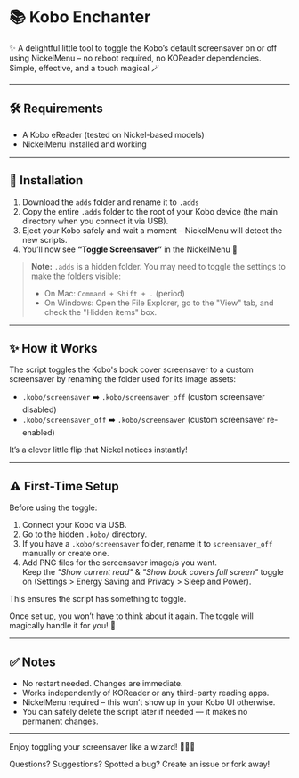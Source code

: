 # 📚 Kobo Enchanter

✨ A delightful little tool to toggle the Kobo’s default screensaver on or off using NickelMenu – no reboot required, no KOReader dependencies. Simple, effective, and a touch magical 🪄

---

## **🛠 Requirements**

- A Kobo eReader (tested on Nickel-based models)
- NickelMenu installed and working

---

## **📂 Installation**

1. Download the `adds` folder and rename it to `.adds`
2. Copy the entire `.adds` folder to the root of your Kobo device (the main directory when you connect it via USB).
3. Eject your Kobo safely and wait a moment – NickelMenu will detect the new scripts.
4. You’ll now see **“Toggle Screensaver”** in the NickelMenu 🎉

> **Note:** `.adds` is a hidden folder. You may need to toggle the settings to make the folders visible:
> - On Mac: `Command + Shift + .` (period)
> - On Windows: Open the File Explorer, go to the "View" tab, and check the "Hidden items" box.

---

## **✨ How it Works**

The script toggles the Kobo's book cover screensaver to a custom screensaver by renaming the folder used for its image assets:

- `.kobo/screensaver` ➡️ `.kobo/screensaver_off` (custom screensaver disabled)
- `.kobo/screensaver_off` ➡️ `.kobo/screensaver` (custom screensaver re-enabled)

It’s a clever little flip that Nickel notices instantly!

---

## **⚠️ First-Time Setup**

Before using the toggle:

1. Connect your Kobo via USB.
2. Go to the hidden `.kobo/` directory.
3. If you have a `.kobo/screensaver` folder, rename it to `screensaver_off` manually or create one.
4. Add PNG files for the screensaver image/s you want.  
   Keep the *"Show current read"*  & *"Show book covers full screen"* toggle on (Settings > Energy Saving and Privacy > Sleep and Power).

This ensures the script has something to toggle.

Once set up, you won’t have to think about it again. The toggle will magically handle it for you! 💫

---

## **✅ Notes**

- No restart needed. Changes are immediate.
- Works independently of KOReader or any third-party reading apps.
- NickelMenu required – this won’t show up in your Kobo UI otherwise.
- You can safely delete the script later if needed — it makes no permanent changes.

---

Enjoy toggling your screensaver like a wizard! 🧙‍♀️✨

Questions? Suggestions? Spotted a bug? Create an issue or fork away!
